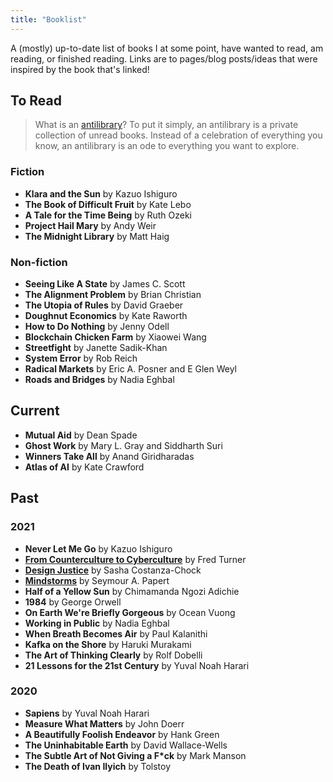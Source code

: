 ```yaml
---
title: "Booklist"
---
```


A (mostly) up-to-date list of books I at some point, have wanted to read, am reading, or finished reading. Links are to pages/blog posts/ideas that were inspired by the book that's linked!

## To Read
> What is an [antilibrary](https://nesslabs.com/antilibrary)? To put it simply, an antilibrary is a private collection of unread books. Instead of a celebration of everything you know, an antilibrary is an ode to everything you want to explore.

### Fiction
* **Klara and the Sun** by Kazuo Ishiguro
* **The Book of Difficult Fruit** by Kate Lebo
* **A Tale for the Time Being** by Ruth Ozeki
* **Project Hail Mary** by Andy Weir
* **The Midnight Library** by Matt Haig

### Non-fiction
* **Seeing Like A State** by James C. Scott
* **The Alignment Problem** by Brian Christian
* **The Utopia of Rules** by David Graeber
* **Doughnut Economics** by Kate Raworth
* **How to Do Nothing** by Jenny Odell
* **Blockchain Chicken Farm** by Xiaowei Wang
* **Streetfight** by Janette Sadik-Khan
* **System Error** by Rob Reich
* **Radical Markets** by Eric A. Posner and E Glen Weyl
* **Roads and Bridges** by Nadia Eghbal

## Current
* **Mutual Aid** by Dean Spade
* **Ghost Work** by Mary L. Gray and Siddharth Suri
* **Winners Take All** by Anand Giridharadas
* **Atlas of AI** by Kate Crawford

## Past
### 2021
* **Never Let Me Go** by Kazuo Ishiguro
* [**From Counterculture to Cyberculture**](/thoughts/books/fctc) by Fred Turner
* [**Design Justice**](/thoughts/books/design-justice) by Sasha Costanza-Chock
* [**Mindstorms**](/thoughts/books/mindstorms) by Seymour A. Papert
* **Half of a Yellow Sun** by Chimamanda Ngozi Adichie
* **1984** by George Orwell
* **On Earth We're Briefly Gorgeous** by Ocean Vuong
* **Working in Public** by Nadia Eghbal
* **When Breath Becomes Air** by Paul Kalanithi
* **Kafka on the Shore** by Haruki Murakami
* **The Art of Thinking Clearly** by Rolf Dobelli
* **21 Lessons for the 21st Century** by Yuval Noah Harari

### 2020
* **Sapiens** by Yuval Noah Harari
* **Measure What Matters** by John Doerr
* **A Beautifully Foolish Endeavor** by Hank Green
* **The Uninhabitable Earth** by David Wallace-Wells
* **The Subtle Art of Not Giving a F*ck** by Mark Manson
* **The Death of Ivan Ilyich** by Tolstoy